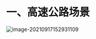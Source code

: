 # 一、高速公路场景

![image-20210917152931109](https://gitee.com/er-huomeng/l-img/raw/master/typora/image-20210917152931109.png)

